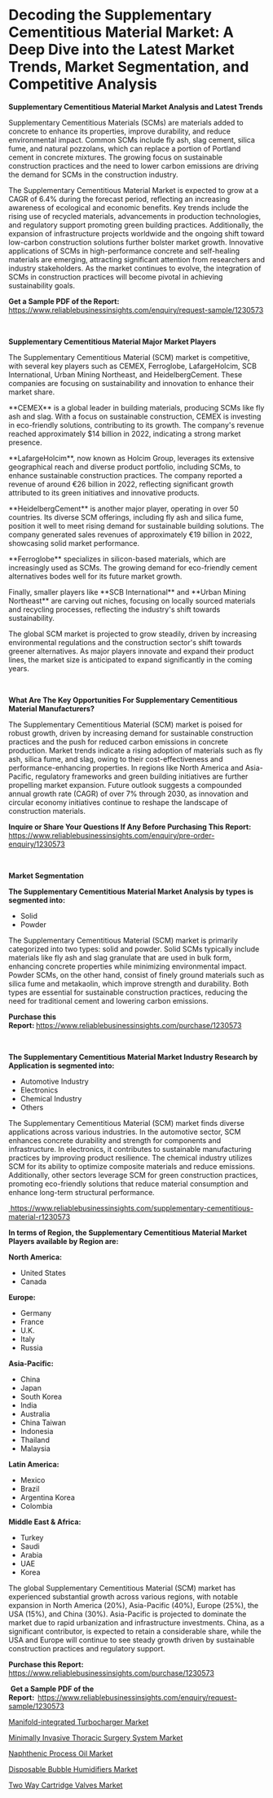 <p><h1>Decoding the Supplementary Cementitious Material Market: A Deep Dive into the Latest Market Trends, Market Segmentation, and Competitive Analysis</h1></p><p><strong>Supplementary Cementitious Material Market Analysis and Latest Trends</strong></p>
<p><p>Supplementary Cementitious Materials (SCMs) are materials added to concrete to enhance its properties, improve durability, and reduce environmental impact. Common SCMs include fly ash, slag cement, silica fume, and natural pozzolans, which can replace a portion of Portland cement in concrete mixtures. The growing focus on sustainable construction practices and the need to lower carbon emissions are driving the demand for SCMs in the construction industry.</p><p>The Supplementary Cementitious Material Market is expected to grow at a CAGR of 6.4% during the forecast period, reflecting an increasing awareness of ecological and economic benefits. Key trends include the rising use of recycled materials, advancements in production technologies, and regulatory support promoting green building practices. Additionally, the expansion of infrastructure projects worldwide and the ongoing shift toward low-carbon construction solutions further bolster market growth. Innovative applications of SCMs in high-performance concrete and self-healing materials are emerging, attracting significant attention from researchers and industry stakeholders. As the market continues to evolve, the integration of SCMs in construction practices will become pivotal in achieving sustainability goals.</p></p>
<p><strong>Get a Sample PDF of the Report:&nbsp;</strong> <a href="https://www.reliablebusinessinsights.com/enquiry/request-sample/1230573?utm_campaign=1138&utm_medium=2&utm_source=Github&utm_content=ia&utm_term=10112024&utm_id=supplementary-cementitious-material">https://www.reliablebusinessinsights.com/enquiry/request-sample/1230573</a></p>
<p>&nbsp;</p>
<p><strong>Supplementary Cementitious Material Major Market Players</strong></p>
<p><p>The Supplementary Cementitious Material (SCM) market is competitive, with several key players such as CEMEX, Ferroglobe, LafargeHolcim, SCB International, Urban Mining Northeast, and HeidelbergCement. These companies are focusing on sustainability and innovation to enhance their market share.</p><p>**CEMEX** is a global leader in building materials, producing SCMs like fly ash and slag. With a focus on sustainable construction, CEMEX is investing in eco-friendly solutions, contributing to its growth. The company's revenue reached approximately $14 billion in 2022, indicating a strong market presence.</p><p>**LafargeHolcim**, now known as Holcim Group, leverages its extensive geographical reach and diverse product portfolio, including SCMs, to enhance sustainable construction practices. The company reported a revenue of around €26 billion in 2022, reflecting significant growth attributed to its green initiatives and innovative products.</p><p>**HeidelbergCement** is another major player, operating in over 50 countries. Its diverse SCM offerings, including fly ash and silica fume, position it well to meet rising demand for sustainable building solutions. The company generated sales revenues of approximately €19 billion in 2022, showcasing solid market performance.</p><p>**Ferroglobe** specializes in silicon-based materials, which are increasingly used as SCMs. The growing demand for eco-friendly cement alternatives bodes well for its future market growth.</p><p>Finally, smaller players like **SCB International** and **Urban Mining Northeast** are carving out niches, focusing on locally sourced materials and recycling processes, reflecting the industry's shift towards sustainability.</p><p>The global SCM market is projected to grow steadily, driven by increasing environmental regulations and the construction sector's shift towards greener alternatives. As major players innovate and expand their product lines, the market size is anticipated to expand significantly in the coming years.</p></p>
<p>&nbsp;</p>
<p><strong>What Are The Key Opportunities For Supplementary Cementitious Material Manufacturers?</strong></p>
<p><p>The Supplementary Cementitious Material (SCM) market is poised for robust growth, driven by increasing demand for sustainable construction practices and the push for reduced carbon emissions in concrete production. Market trends indicate a rising adoption of materials such as fly ash, silica fume, and slag, owing to their cost-effectiveness and performance-enhancing properties. In regions like North America and Asia-Pacific, regulatory frameworks and green building initiatives are further propelling market expansion. Future outlook suggests a compounded annual growth rate (CAGR) of over 7% through 2030, as innovation and circular economy initiatives continue to reshape the landscape of construction materials.</p></p>
<p><strong>Inquire or Share Your Questions If Any Before Purchasing This Report:</strong> <a href="https://www.reliablebusinessinsights.com/enquiry/pre-order-enquiry/1230573?utm_campaign=1138&utm_medium=2&utm_source=Github&utm_content=ia&utm_term=10112024&utm_id=supplementary-cementitious-material">https://www.reliablebusinessinsights.com/enquiry/pre-order-enquiry/1230573</a></p>
<p>&nbsp;</p>
<p><strong>Market Segmentation</strong></p>
<p><strong>The Supplementary Cementitious Material Market Analysis by types is segmented into:</strong></p>
<p><ul><li>Solid</li><li>Powder</li></ul></p>
<p><p>The Supplementary Cementitious Material (SCM) market is primarily categorized into two types: solid and powder. Solid SCMs typically include materials like fly ash and slag granulate that are used in bulk form, enhancing concrete properties while minimizing environmental impact. Powder SCMs, on the other hand, consist of finely ground materials such as silica fume and metakaolin, which improve strength and durability. Both types are essential for sustainable construction practices, reducing the need for traditional cement and lowering carbon emissions.</p></p>
<p><strong>Purchase this Report:&nbsp;</strong><a href="https://www.reliablebusinessinsights.com/purchase/1230573?utm_campaign=1138&utm_medium=2&utm_source=Github&utm_content=ia&utm_term=10112024&utm_id=supplementary-cementitious-material">https://www.reliablebusinessinsights.com/purchase/1230573</a></p>
<p>&nbsp;</p>
<p><strong>The Supplementary Cementitious Material Market Industry Research by Application is segmented into:</strong></p>
<p><ul><li>Automotive Industry</li><li>Electronics</li><li>Chemical Industry</li><li>Others</li></ul></p>
<p><p>The Supplementary Cementitious Material (SCM) market finds diverse applications across various industries. In the automotive sector, SCM enhances concrete durability and strength for components and infrastructure. In electronics, it contributes to sustainable manufacturing practices by improving product resilience. The chemical industry utilizes SCM for its ability to optimize composite materials and reduce emissions. Additionally, other sectors leverage SCM for green construction practices, promoting eco-friendly solutions that reduce material consumption and enhance long-term structural performance.</p></p>
<p><a href="https://www.reliablebusinessinsights.com/supplementary-cementitious-material-r1230573?utm_campaign=1138&utm_medium=2&utm_source=Github&utm_content=ia&utm_term=10112024&utm_id=supplementary-cementitious-material">&nbsp;https://www.reliablebusinessinsights.com/supplementary-cementitious-material-r1230573</a></p>
<p><strong>In terms of Region, the Supplementary Cementitious Material Market Players available by Region are:</strong></p>
<p>
    <p> <strong> North America: </strong>
        <ul>
            <li>United States</li>
            <li>Canada</li>
        </ul>
        </p> 
    <p> <strong> Europe: </strong>
        <ul>
            <li>Germany</li>
            <li>France</li>
            <li>U.K.</li>
            <li>Italy</li>
            <li>Russia</li>
        </ul>
        </p> 
    <p> <strong> Asia-Pacific: </strong>
        <ul>
            <li>China</li>
            <li>Japan</li>
            <li>South Korea</li>
            <li>India</li>
            <li>Australia</li>
            <li>China Taiwan</li>
            <li>Indonesia</li>
            <li>Thailand</li>
            <li>Malaysia</li>
        </ul>
        </p> 
    <p> <strong> Latin America: </strong>
        <ul>
            <li>Mexico</li>
            <li>Brazil</li>
            <li>Argentina Korea</li>
            <li>Colombia</li>
        </ul>
        </p> 
    <p> <strong> Middle East & Africa: </strong>
        <ul>
            <li>Turkey</li>
            <li>Saudi</li>
            <li>Arabia</li>
            <li>UAE</li>
            <li>Korea</li>
        </ul>
    </p>
    </p>
<p><p>The global Supplementary Cementitious Material (SCM) market has experienced substantial growth across various regions, with notable expansion in North America (20%), Asia-Pacific (40%), Europe (25%), the USA (15%), and China (30%). Asia-Pacific is projected to dominate the market due to rapid urbanization and infrastructure investments. China, as a significant contributor, is expected to retain a considerable share, while the USA and Europe will continue to see steady growth driven by sustainable construction practices and regulatory support.</p></p>
<p><strong>Purchase this Report: </strong><a href="https://www.reliablebusinessinsights.com/purchase/1230573?utm_campaign=1138&utm_medium=2&utm_source=Github&utm_content=ia&utm_term=10112024&utm_id=supplementary-cementitious-material">https://www.reliablebusinessinsights.com/purchase/1230573</a></p>
<p>&nbsp;<strong>Get a Sample PDF of the Report:&nbsp;&nbsp;</strong><a href="https://www.reliablebusinessinsights.com/enquiry/request-sample/1230573?utm_campaign=1138&utm_medium=2&utm_source=Github&utm_content=ia&utm_term=10112024&utm_id=supplementary-cementitious-material">https://www.reliablebusinessinsights.com/enquiry/request-sample/1230573</a></p>
<p><strong></strong></p>
<p><p><a href="https://www.linkedin.com/pulse/manifold-integrated-turbocharger-industry-sector-new-mlpoe?utm_campaign=1138&utm_medium=2&utm_source=Github&utm_content=ia&utm_term=10112024&utm_id=supplementary-cementitious-material">Manifold-integrated Turbocharger Market</a></p><p><a href="https://issuu.com/reportprime-2/docs/minimally-invasive-thoracic-surgery_58890e45f9a715?utm_campaign=1138&utm_medium=2&utm_source=Github&utm_content=ia&utm_term=10112024&utm_id=supplementary-cementitious-material">Minimally Invasive Thoracic Surgery System Market</a></p><p><a href="https://github.com/dave2as/Market-Research-Report-List-1/blob/main/naphthenic-process-oil-market.md?utm_campaign=1138&utm_medium=2&utm_source=Github&utm_content=ia&utm_term=10112024&utm_id=supplementary-cementitious-material">Naphthenic Process Oil Market</a></p><p><a href="https://issuu.com/reportprime-2/docs/disposable-bubble-humidifiers-marke_4a6dcfd2f81652?utm_campaign=1138&utm_medium=2&utm_source=Github&utm_content=ia&utm_term=10112024&utm_id=supplementary-cementitious-material">Disposable Bubble Humidifiers Market</a></p><p><a href="https://www.linkedin.com/pulse/two-way-cartridge-valves-market-trends-strategic-insights-pj55e?utm_campaign=1138&utm_medium=2&utm_source=Github&utm_content=ia&utm_term=10112024&utm_id=supplementary-cementitious-material">Two Way Cartridge Valves Market</a></p></p>